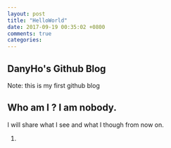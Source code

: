 ```yaml
---
layout: post
title: "HelloWorld"
date: 2017-09-19 00:35:02 +0800
comments: true
categories: 
---
```


## DanyHo's Github Blog

Note: this is my first github blog

## Who am I ? I am nobody.

I will share what I see and what I though from now on.



1. ​